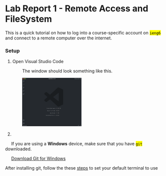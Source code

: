 # Lab Report 1 - Remote Access and FileSystem

This is a quick tutorial on how to log into a course-specific account on <mark>`ieng6`</mark> and connect to a remote computer over the internet.

### Setup
1. Open Visual Studio Code

     &nbsp;&nbsp;&nbsp;&nbsp;&nbsp;&nbsp;&nbsp;&nbsp;The window should look something like this.
     
     &nbsp;&nbsp;&nbsp;&nbsp;&nbsp;&nbsp;&nbsp;&nbsp;<img src="VSCode.png" width="40%" length="40%">

2. 
    
&nbsp;&nbsp;&nbsp;&nbsp;&nbsp;If you are using a **Windows** device, make sure that you have <mark>`git`</mark> downloaded.

&nbsp;&nbsp;&nbsp;&nbsp;&nbsp;[Download Git for Windows](https://gitforwindows.org/)

After installing git, follow the these [steps](https://stackoverflow.com/a/50527994) to set your default terminal to use 
